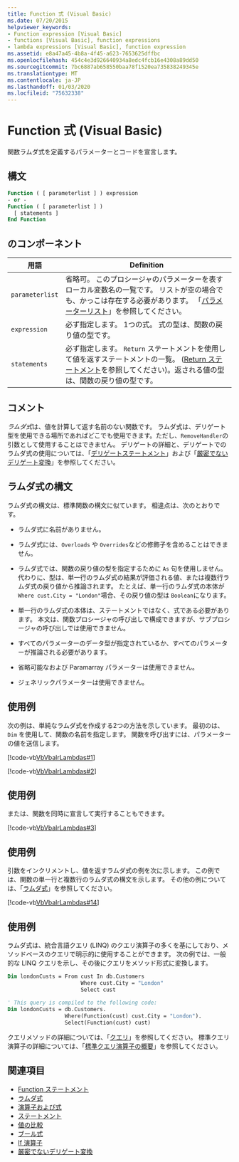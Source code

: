 ```yaml
---
title: Function 式 (Visual Basic)
ms.date: 07/20/2015
helpviewer_keywords:
- Function expression [Visual Basic]
- functions [Visual Basic], function expressions
- lambda expressions [Visual Basic], function expression
ms.assetid: e8a47a45-4b8a-4f45-a623-7653625dffbc
ms.openlocfilehash: 454c4e3d926640934a8edc4fcb16e4308a89dd50
ms.sourcegitcommit: 7bc6887ab658550baa78f1520ea735838249345e
ms.translationtype: MT
ms.contentlocale: ja-JP
ms.lasthandoff: 01/03/2020
ms.locfileid: "75632338"
---
```

# <a name="function-expression-visual-basic"></a>Function 式 (Visual Basic)
関数ラムダ式を定義するパラメーターとコードを宣言します。  
  
## <a name="syntax"></a>構文  
  
```vb  
Function ( [ parameterlist ] ) expression  
- or -  
Function ( [ parameterlist ] )  
  [ statements ]  
End Function  
```  
  
## <a name="parts"></a>のコンポーネント  
  
|用語|Definition|  
|---|---|  
|`parameterlist`|省略可。 このプロシージャのパラメーターを表すローカル変数名の一覧です。 リストが空の場合でも、かっこは存在する必要があります。 「[パラメーターリスト](../../../visual-basic/language-reference/statements/parameter-list.md)」を参照してください。|  
|`expression`|必ず指定します。 1つの式。 式の型は、関数の戻り値の型です。|  
|`statements`|必ず指定します。 `Return` ステートメントを使用して値を返すステートメントの一覧。 ([Return ステートメント](../../../visual-basic/language-reference/statements/return-statement.md)を参照してください)。返される値の型は、関数の戻り値の型です。|  
  
## <a name="remarks"></a>コメント  
 *ラムダ式*は、値を計算して返す名前のない関数です。 ラムダ式は、デリゲート型を使用できる場所であればどこでも使用できます。ただし、`RemoveHandler`の引数として使用することはできません。 デリゲートの詳細と、デリゲートでのラムダ式の使用については、「[デリゲートステートメント](../../../visual-basic/language-reference/statements/delegate-statement.md)」および「[厳密でないデリゲート変換](../../../visual-basic/programming-guide/language-features/delegates/relaxed-delegate-conversion.md)」を参照してください。  
  
## <a name="lambda-expression-syntax"></a>ラムダ式の構文  
 ラムダ式の構文は、標準関数の構文に似ています。 相違点は、次のとおりです。  
  
- ラムダ式に名前がありません。  
  
- ラムダ式には、`Overloads` や `Overrides`などの修飾子を含めることはできません。  
  
- ラムダ式では、関数の戻り値の型を指定するために `As` 句を使用しません。 代わりに、型は、単一行のラムダ式の結果が評価される値、または複数行ラムダ式の戻り値から推論されます。 たとえば、単一行のラムダ式の本体が `Where cust.City = "London"`場合、その戻り値の型は `Boolean`になります。  
  
- 単一行のラムダ式の本体は、ステートメントではなく、式である必要があります。 本文は、関数プロシージャの呼び出しで構成できますが、サブプロシージャの呼び出しでは使用できません。  
  
- すべてのパラメーターのデータ型が指定されているか、すべてのパラメーターが推論される必要があります。  
  
- 省略可能なおよび Paramarray パラメーターは使用できません。  
  
- ジェネリックパラメーターは使用できません。  
  
## <a name="example"></a>使用例  
 次の例は、単純なラムダ式を作成する2つの方法を示しています。 最初のは、`Dim` を使用して、関数の名前を指定します。 関数を呼び出すには、パラメーターの値を送信します。  
  
 [!code-vb[VbVbalrLambdas#1](~/samples/snippets/visualbasic/VS_Snippets_VBCSharp/VbVbalrLambdas/VB/Class1.vb#1)]  
  
 [!code-vb[VbVbalrLambdas#2](~/samples/snippets/visualbasic/VS_Snippets_VBCSharp/VbVbalrLambdas/VB/Class1.vb#2)]  
  
## <a name="example"></a>使用例  
 または、関数を同時に宣言して実行することもできます。  
  
 [!code-vb[VbVbalrLambdas#3](~/samples/snippets/visualbasic/VS_Snippets_VBCSharp/VbVbalrLambdas/VB/Class1.vb#3)]  
  
## <a name="example"></a>使用例  
 引数をインクリメントし、値を返すラムダ式の例を次に示します。 この例では、関数の単一行と複数行のラムダ式の構文を示します。 その他の例については、「[ラムダ式](../../../visual-basic/programming-guide/language-features/procedures/lambda-expressions.md)」を参照してください。  
  
 [!code-vb[VbVbalrLambdas#14](~/samples/snippets/visualbasic/VS_Snippets_VBCSharp/VbVbalrLambdas/VB/Class1.vb#14)]  
  
## <a name="example"></a>使用例  
 ラムダ式は、統合言語クエリ (LINQ) のクエリ演算子の多くを基にしており、メソッドベースのクエリで明示的に使用することができます。 次の例では、一般的な LINQ クエリを示し、その後にクエリをメソッド形式に変換します。  
  
```vb  
Dim londonCusts = From cust In db.Customers  
                       Where cust.City = "London"  
                       Select cust  
  
' This query is compiled to the following code:  
Dim londonCusts = db.Customers.  
                  Where(Function(cust) cust.City = "London").  
                  Select(Function(cust) cust)  
```  
  
 クエリメソッドの詳細については、「[クエリ](../../../visual-basic/language-reference/queries/index.md)」を参照してください。 標準クエリ演算子の詳細については、「[標準クエリ演算子の概要](../../programming-guide/concepts/linq/standard-query-operators-overview.md)」を参照してください。  
  
## <a name="see-also"></a>関連項目

- [Function ステートメント](../../../visual-basic/language-reference/statements/function-statement.md)
- [ラムダ式](../../../visual-basic/programming-guide/language-features/procedures/lambda-expressions.md)
- [演算子および式](../../../visual-basic/programming-guide/language-features/operators-and-expressions/index.md)
- [ステートメント](../../../visual-basic/programming-guide/language-features/statements.md)
- [値の比較](../../../visual-basic/programming-guide/language-features/operators-and-expressions/value-comparisons.md)
- [ブール式](../../../visual-basic/programming-guide/language-features/operators-and-expressions/boolean-expressions.md)
- [If 演算子](../../../visual-basic/language-reference/operators/if-operator.md)
- [厳密でないデリゲート変換](../../../visual-basic/programming-guide/language-features/delegates/relaxed-delegate-conversion.md)
